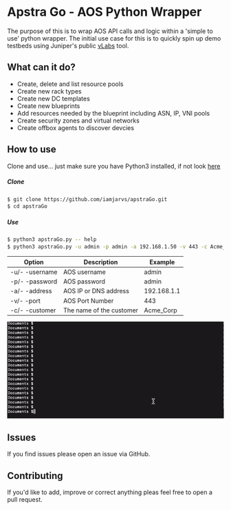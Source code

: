 # Apstra Go - AOS Python Wrapper

The purpose of this is to wrap AOS API calls and logic within a 'simple to use' python wrapper. The initial use case for this is to quickly spin up demo testbeds using Juniper's public [vLabs](https://jlabs.juniper.net/vlabs/) tool.
## What can it do? 
  - Create, delete and list resource pools
  - Create new rack types
  - Create new DC templates
  - Create new blueprints
  - Add resources needed by the blueprint including ASN, IP, VNI pools
  - Create security zones and virtual networks
  - Create offbox agents to discover devcies
## How to use
Clone and use... just make sure you have Python3 installed, if not look [here](https://www.python.org/downloads/)

##### Clone
```sh
$ git clone https://github.com/iamjarvs/apstraGo.git 
$ cd apstraGo
```
##### Use
```sh
$ python3 apstraGo.py -- help
$ python3 apstraGo.py -u admin -p admin -a 192.168.1.50 -v 443 -c Acme_Corp
```
| Option | Description | Example |
| ------ | ------ | ------ |
| -u/- -username | AOS username | admin
| -p/- -password | AOS password | admin
| -a/- -address | AOS IP or DNS address | 192.168.1.1
| -v/- -port | AOS Port Number | 443
| -c/- -customer | The name of the customer | Acme_Corp
 
![Example](img/example.gif)

 ## Issues
 If you find issues please open an issue via GitHub.
 
 ## Contributing
 If you'd like to add, improve or correct anything pleas feel free to open a pull request.
